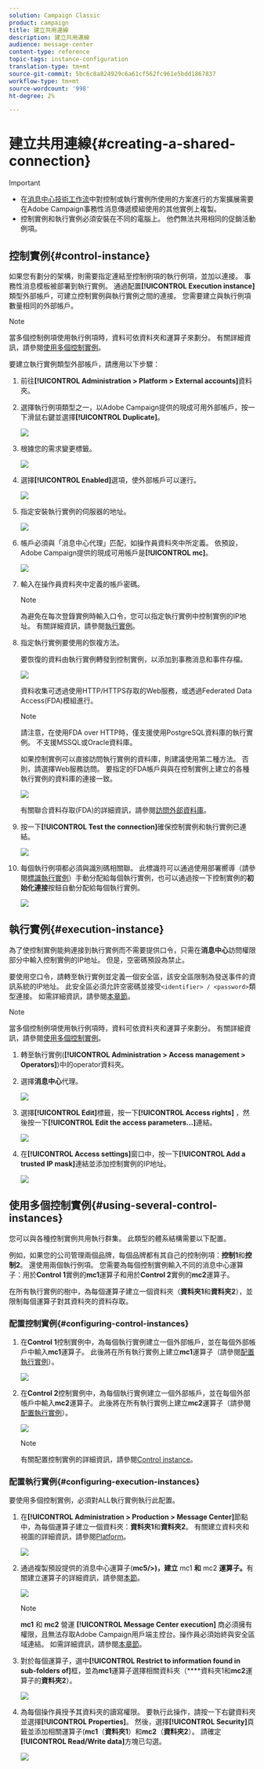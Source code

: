 ```yaml
---
solution: Campaign Classic
product: campaign
title: 建立共用連線
description: 建立共用連線
audience: message-center
content-type: reference
topic-tags: instance-configuration
translation-type: tm+mt
source-git-commit: 5bc6c8a824929c6a61cf562fc961e5bdd1867837
workflow-type: tm+mt
source-wordcount: '998'
ht-degree: 2%

---
```



# 建立共用連線{#creating-a-shared-connection}

>[!IMPORTANT]
>
>* 在[消息中心技術工作流](../../message-center/using/technical-workflows.md)中對控制或執行實例所使用的方案進行的方案擴展需要在Adobe Campaign事務性消息傳遞模組使用的其他實例上複製。
>* 控制實例和執行實例必須安裝在不同的電腦上。 他們無法共用相同的促銷活動例項。
>



## 控制實例{#control-instance}

如果您有劃分的架構，則需要指定連結至控制例項的執行例項，並加以連接。 事務性消息模板被部署到執行實例。 通過配置&#x200B;**[!UICONTROL Execution instance]**&#x200B;類型外部帳戶，可建立控制實例與執行實例之間的連接。 您需要建立與執行例項數量相同的外部帳戶。

>[!NOTE]
>
>當多個控制例項使用執行例項時，資料可依資料夾和運算子來劃分。 有關詳細資訊，請參閱[使用多個控制實例](#using-several-control-instances)。

要建立執行實例類型外部帳戶，請應用以下步驟：

1. 前往&#x200B;**[!UICONTROL Administration > Platform > External accounts]**&#x200B;資料夾。
1. 選擇執行例項類型之一，以Adobe Campaign提供的現成可用外部帳戶，按一下滑鼠右鍵並選擇&#x200B;**[!UICONTROL Duplicate]**。

   ![](assets/messagecenter_create_extaccount_001.png)

1. 根據您的需求變更標籤。

   ![](assets/messagecenter_create_extaccount_002.png)

1. 選擇&#x200B;**[!UICONTROL Enabled]**&#x200B;選項，使外部帳戶可以運行。

   ![](assets/messagecenter_create_extaccount_003.png)

1. 指定安裝執行實例的伺服器的地址。

   ![](assets/messagecenter_create_extaccount_004.png)

1. 帳戶必須與「消息中心代理」匹配，如操作員資料夾中所定義。 依預設，Adobe Campaign提供的現成可用帳戶是&#x200B;**[!UICONTROL mc]**。

   ![](assets/messagecenter_create_extaccount_005.png)

1. 輸入在操作員資料夾中定義的帳戶密碼。

   >[!NOTE]
   >
   >為避免在每次登錄實例時輸入口令，您可以指定執行實例中控制實例的IP地址。 有關詳細資訊，請參閱[執行實例](#execution-instance)。

1. 指定執行實例要使用的恢複方法。

   要恢復的資料由執行實例轉發到控制實例，以添加到事務消息和事件存檔。

   ![](assets/messagecenter_create_extaccount_007.png)

   資料收集可透過使用HTTP/HTTPS存取的Web服務，或透過Federated Data Access(FDA)模組進行。

   >[!NOTE]
   >
   >請注意，在使用FDA over HTTP時，僅支援使用PostgreSQL資料庫的執行實例。 不支援MSSQL或Oracle資料庫。

   如果控制實例可以直接訪問執行實例的資料庫，則建議使用第二種方法。 否則，請選擇Web服務訪問。 要指定的FDA帳戶與與在控制實例上建立的各種執行實例的資料庫的連接一致。

   ![](assets/messagecenter_create_extaccount_008.png)

   有關聯合資料存取(FDA)的詳細資訊，請參閱[訪問外部資料庫](../../installation/using/about-fda.md)。

1. 按一下&#x200B;**[!UICONTROL Test the connection]**&#x200B;確保控制實例和執行實例已連結。

   ![](assets/messagecenter_create_extaccount_006.png)

1. 每個執行例項都必須與識別碼相關聯。 此標識符可以通過使用部署嚮導（請參閱[標識執行實例](../../message-center/using/identifying-execution-instances.md)）手動分配給每個執行實例，也可以通過按一下控制實例的&#x200B;**初始化連接**&#x200B;按鈕自動分配給每個執行實例。

   ![](assets/messagecenter_create_extaccount_006bis.png)

## 執行實例{#execution-instance}

為了使控制實例能夠連接到執行實例而不需要提供口令，只需在&#x200B;**消息中心**&#x200B;訪問權限部分中輸入控制實例的IP地址。 但是，空密碼預設為禁止。

要使用空口令，請轉至執行實例並定義一個安全區，該安全區限制為發送事件的資訊系統的IP地址。 此安全區必須允許空密碼並接受`<identifier> / <password>`類型連接。 如需詳細資訊，請參閱[本章節](../../installation/using/configuring-campaign-server.md#defining-security-zones)。

>[!NOTE]
>
>當多個控制例項使用執行例項時，資料可依資料夾和運算子來劃分。 有關詳細資訊，請參閱[使用多個控制實例](#using-several-control-instances)。

1. 轉至執行實例(**[!UICONTROL Administration > Access management > Operators]**)中的operator資料夾。
1. 選擇&#x200B;**消息中心**&#x200B;代理。

   ![](assets/messagecenter_operator_001.png)

1. 選擇&#x200B;**[!UICONTROL Edit]**&#x200B;標籤，按一下&#x200B;**[!UICONTROL Access rights]** ，然後按一下&#x200B;**[!UICONTROL Edit the access parameters...]**&#x200B;連結。

   ![](assets/messagecenter_operator_002.png)

1. 在&#x200B;**[!UICONTROL Access settings]**&#x200B;窗口中，按一下&#x200B;**[!UICONTROL Add a trusted IP mask]**&#x200B;連結並添加控制實例的IP地址。

   ![](assets/messagecenter_operator_003.png)

## 使用多個控制實例{#using-several-control-instances}

您可以與各種控制實例共用執行群集。 此類型的體系結構需要以下配置。

例如，如果您的公司管理兩個品牌，每個品牌都有其自己的控制例項：**控制1**&#x200B;和&#x200B;**控制2**。 還使用兩個執行例項。 您需要為每個控制實例輸入不同的消息中心運算子：用於&#x200B;**Control 1**&#x200B;實例的&#x200B;**mc1**&#x200B;運算子和用於&#x200B;**Control 2**&#x200B;實例的&#x200B;**mc2**&#x200B;運算子。

在所有執行實例的樹中，為每個運算子建立一個資料夾（**資料夾1**&#x200B;和&#x200B;**資料夾2**），並限制每個運算子對其資料夾的資料存取。

### 配置控制實例{#configuring-control-instances}

1. 在&#x200B;**Control 1**&#x200B;控制實例中，為每個執行實例建立一個外部帳戶，並在每個外部帳戶中輸入&#x200B;**mc1**&#x200B;運算子。 此後將在所有執行實例上建立&#x200B;**mc1**&#x200B;運算子（請參閱[配置執行實例](#configuring-execution-instances)）。

   ![](assets/messagecenter_multi_control_1.png)

1. 在&#x200B;**Control 2**&#x200B;控制實例中，為每個執行實例建立一個外部帳戶，並在每個外部帳戶中輸入&#x200B;**mc2**&#x200B;運算子。 此後將在所有執行實例上建立&#x200B;**mc2**&#x200B;運算子（請參閱[配置執行實例](#configuring-execution-instances)）。

   ![](assets/messagecenter_multi_control_2.png)

   >[!NOTE]
   >
   >有關配置控制實例的詳細資訊，請參閱[Control instance](#control-instance)。

### 配置執行實例{#configuring-execution-instances}

要使用多個控制實例，必須對ALL執行實例執行此配置。

1. 在&#x200B;**[!UICONTROL Administration > Production > Message Center]**&#x200B;節點中，為每個運算子建立一個資料夾：**資料夾1**&#x200B;和&#x200B;**資料夾2**。 有關建立資料夾和視圖的詳細資訊，請參閱[Platform](../../platform/using/access-management.md#folders-and-views)。

   ![](assets/messagecenter_multi_control_3.png)

1. 通過複製預設提供的消息中心運算子(**mc5/>)，建立** mc1 **和** mc2 **運算子。**&#x200B;有關建立運算子的詳細資訊，請參閱[本節](../../platform/using/access-management.md#operators)。

   ![](assets/messagecenter_multi_control_4.png)

   >[!NOTE]
   >
   >**mc1** 和 **mc2** 營運 **[!UICONTROL Message Center execution]** 商必須擁有權限，且無法存取Adobe Campaign用戶端主控台。操作員必須始終與安全區域連結。 如需詳細資訊，請參閱[本章節](../../installation/using/configuring-campaign-server.md#defining-security-zones)。

1. 對於每個運算子，選中&#x200B;**[!UICONTROL Restrict to information found in sub-folders of]**&#x200B;框，並為&#x200B;**mc1**&#x200B;運算子選擇相關資料夾（****&#x200B;資料夾1和&#x200B;**mc2**&#x200B;運算子的&#x200B;**資料夾2**）。

   ![](assets/messagecenter_multi_control_5.png)

1. 為每個操作員授予其資料夾的讀寫權限。 要執行此操作，請按一下右鍵資料夾並選擇&#x200B;**[!UICONTROL Properties]**。 然後，選擇&#x200B;**[!UICONTROL Security]**&#x200B;頁籤並添加相關運算子(**mc1**（**資料夾1**）和&#x200B;**mc2**（**資料夾2**）。 請確定&#x200B;**[!UICONTROL Read/Write data]**&#x200B;方塊已勾選。

   ![](assets/messagecenter_multi_control_6.png)

